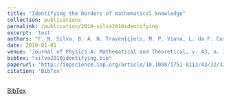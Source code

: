 ```yaml
---
title: "Identifying the borders of mathematical knowledge"
collection: publications
permalink: /publication/2010-silva2010identifying
excerpt: 'test'
authors: "F. N. Silva, B. A. N. Traven{ç}olo, M. P. Viana, L. da F. Costa"
date: 2010-01-01
venue: 'Journal of Physics A: Mathematical and Theoretical, v. 43, n. 32, p. 325202.'
bibtex: "silva2010identifying.bib"
paperurl: 'http://iopscience.iop.org/article/10.1088/1751-8113/43/32/325202/meta#'
citation: 'BibTex'
---
```

[BibTex](//files/bibtex/silva2010identifying.bib')
